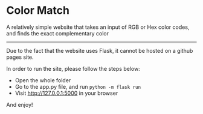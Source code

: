 # Color Match 
A relatively simple website that takes an input of RGB or Hex color codes, and finds the exact complementary color

---

Due to the fact that the website uses Flask, it cannot be hosted on a github pages site.

In order to run the site, please follow the steps below:
- Open the whole folder
- Go to the app.py file, and run `python -m flask run`
- Visit http://127.0.0.1:5000 in your browser

And enjoy!